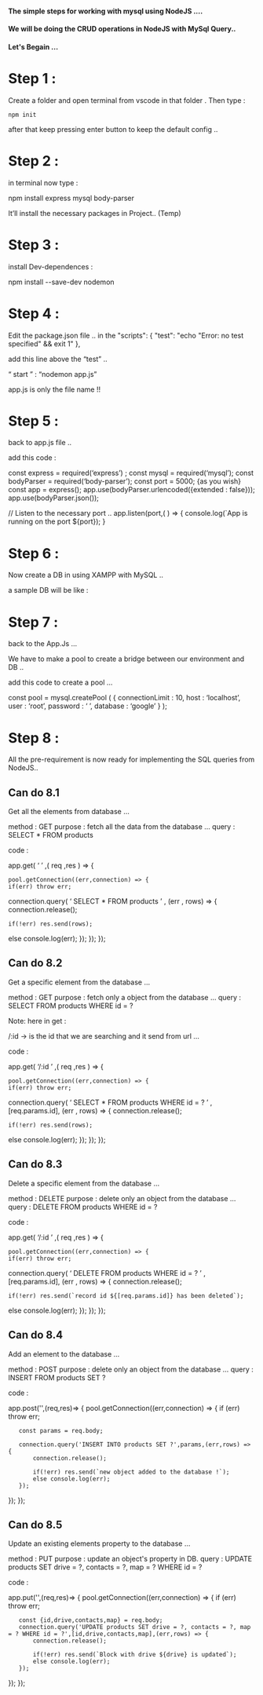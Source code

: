 #### The simple steps for working with mysql using NodeJS .... 
#### We will be doing the CRUD operations in NodeJS with MySql Query..


#### Let's Begain ...

# Step 1 :

Create a folder and open terminal from vscode in that folder . Then type : 

```
npm init
```

after that keep pressing enter button to keep the default config .. 


# Step 2 :


in terminal now type : 


npm install express mysql body-parser

It’ll install the necessary packages in Project.. (Temp)



# Step 3 :

install Dev-dependences : 

npm install --save-dev nodemon


# Step 4 : 

Edit the package.json file ..
in the 
"scripts": {
    "test": "echo \"Error: no test specified\" && exit 1"
  },

add this line above the “test” ..

“ start ” : “nodemon app.js” 

app.js is only the file name  !!




# Step 5 : 

back to app.js file .. 


add this code  :

const express = required(‘express’) ;
const mysql = required(‘mysql’);
const bodyParser = required(‘body-parser’);
const port = 5000; {as you wish}
const app = express();
app.use(bodyParser.urlencoded({extended : false}));
app.use(bodyParser.json());

// Listen to the necessary port ..
app.listen(port,( ) => {
console.log(`App is running on the port ${port});
}



# Step 6 : 

Now create a DB in using XAMPP with MySQL .. 


a sample DB will be like : 








# Step 7 : 
back to the App.Js …
 
We have to make a pool to create a bridge between our environment and DB ..

add this code to create a pool …

const pool = mysql.createPool ( {
connectionLimit	: 10,
host			: ‘localhost’,
user			: ‘root’,
password		: ‘ ’,
database		: ‘google’
} );


# Step 8 :


All the pre-requirement is now ready for implementing the SQL queries from NodeJS..


## Can do 8.1


Get all the elements from database …


method : GET
purpose : fetch all the data from the database …
query : SELECT * FROM products

code : 

app.get( ‘ ’ ,( req ,res ) => {
	
	pool.getConnection((err,connection) => {
	if(err) throw err;
		
connection.query( ‘ SELECT * FROM products ’ , (err , rows) => {
	connection.release();

	if(!err) res.send(rows);
else console.log(err);
});
});
});





## Can do 8.2


Get a specific element from the database …


method : GET
purpose : fetch only a object from the database …
query : SELECT FROM products WHERE id = ?

Note: here in get : 
 
/:id -> is the id that we are searching and it send from url … 

code : 

app.get( ‘/:id ’ ,( req ,res ) => {
	
	pool.getConnection((err,connection) => {
	if(err) throw err;
		
connection.query( ‘ SELECT * FROM products WHERE id = ? ’ , [req.params.id], (err , rows) => {
	connection.release();

	if(!err) res.send(rows);
else console.log(err);
});
});
});




## Can do 8.3


Delete a specific element from the database …


method : DELETE
purpose : delete only an object from the database …
query : DELETE FROM products WHERE id = ?

code : 

app.get( ‘/:id ’ ,( req ,res ) => {
	
	pool.getConnection((err,connection) => {
	if(err) throw err;
		
connection.query( ‘ DELETE FROM products WHERE id = ? ’ , [req.params.id], (err , rows) => {
	connection.release();

	if(!err) res.send(`record id ${[req.params.id]} has been deleted`);
else console.log(err);
});
});
});



## Can do 8.4

Add an element to the database …


method : POST
purpose : delete only an object from the database …
query : INSERT FROM products SET ?

code : 

app.post('',(req,res)=> {
   pool.getConnection((err,connection) => {
       if (err) throw err;
 
       const params = req.body;
 
       connection.query('INSERT INTO products SET ?',params,(err,rows) => {
           connection.release();
          
           if(!err) res.send(`new object added to the database !`);
           else console.log(err);
       });
   });
});




## Can do 8.5

Update an existing elements property to the database …


method : PUT
purpose : update an object's property in DB.
query : UPDATE products SET drive = ?, contacts = ?, map = ? WHERE id = ?

code : 

app.put('',(req,res)=> {
   pool.getConnection((err,connection) => {
       if (err) throw err;
 
       const {id,drive,contacts,map} = req.body;
       connection.query('UPDATE products SET drive = ?, contacts = ?, map = ? WHERE id = ?',[id,drive,contacts,map],(err,rows) => {
           connection.release();
          
           if(!err) res.send(`Block with drive ${drive} is updated`);
           else console.log(err);
       });
   });
});

